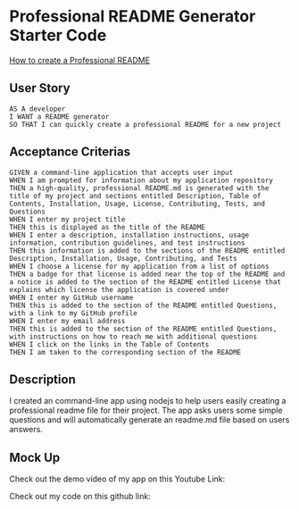 # Professional README Generator Starter Code

[How to create a Professional README](https://coding-boot-camp.github.io/full-stack/github/professional-readme-guide)

## User Story
```
AS A developer
I WANT a README generator
SO THAT I can quickly create a professional README for a new project
```

## Acceptance Criterias
```
GIVEN a command-line application that accepts user input
WHEN I am prompted for information about my application repository
THEN a high-quality, professional README.md is generated with the title of my project and sections entitled Description, Table of Contents, Installation, Usage, License, Contributing, Tests, and Questions
WHEN I enter my project title
THEN this is displayed as the title of the README
WHEN I enter a description, installation instructions, usage information, contribution guidelines, and test instructions
THEN this information is added to the sections of the README entitled Description, Installation, Usage, Contributing, and Tests
WHEN I choose a license for my application from a list of options
THEN a badge for that license is added near the top of the README and a notice is added to the section of the README entitled License that explains which license the application is covered under
WHEN I enter my GitHub username
THEN this is added to the section of the README entitled Questions, with a link to my GitHub profile
WHEN I enter my email address
THEN this is added to the section of the README entitled Questions, with instructions on how to reach me with additional questions
WHEN I click on the links in the Table of Contents
THEN I am taken to the corresponding section of the README
```

## Description

I created an command-line app using nodejs to help users easily creating a professional readme file for their project. The app asks users some simple questions and will automatically generate an readme.md file based on users answers.

## Mock Up

Check out the demo video of my app on this Youtube Link:

Check out my code on this github link: 
